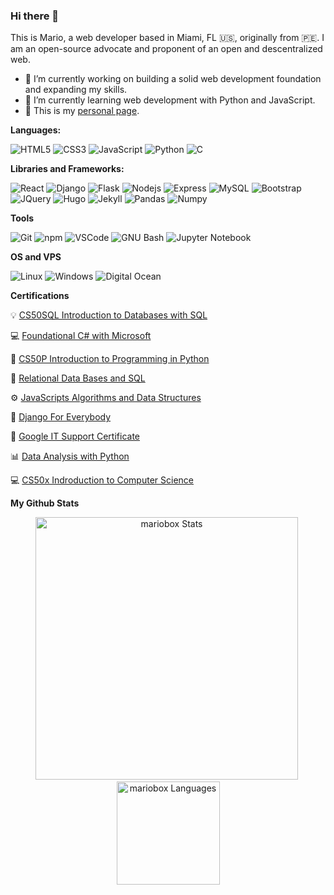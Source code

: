### Hi there 👋

This is Mario, a web developer based in Miami, FL :us:, originally from :peru:.
I am an open-source advocate and proponent of an open and descentralized web.

- 🔭 I’m currently working on building a solid web development foundation and expanding my skills.
- 🌱 I’m currently learning web development with Python and JavaScript.
- 💾 This is my [personal page](https://mariosanchez.org).


**Languages:**  

  ![HTML5](https://img.shields.io/badge/-HTML5-E34F26?style=flat-square&logo=html5&logoColor=white)
  ![CSS3](https://img.shields.io/badge/-CSS3-549FDE?style=flat-square&logo=css3&logoColor=white)
  ![JavaScript](https://img.shields.io/badge/-JavaScript-F7B93E?style=flat-square&logo=javascript&logoColor=fff)
  ![Python](https://img.shields.io/badge/-Python-blue?style=flat-square&logo=python&logoColor=white)
  ![C](https://img.shields.io/badge/-C-549fde?style=flat-square&logo=c&logoColor=white)
  

**Libraries and Frameworks:**    
  
  ![React](https://img.shields.io/badge/-React.js-45b8d8?style=flat-square&logo=react&logoColor=white)
  ![Django](https://img.shields.io/badge/-Django-2c852f?style=flat-square&logo=django&logoColor=white)
  ![Flask](https://img.shields.io/badge/-Flask-black?style=flat-square&logo=flask&logoColor=white)
  ![Nodejs](https://img.shields.io/badge/-Node.js-43853d?style=flat-square&logo=Node.js&logoColor=white)
  ![Express](https://img.shields.io/badge/-Express-999?style=flat-square&logo=express&logoColor=white)
  ![MySQL](https://img.shields.io/badge/-SQL-00758F?style=flat-square&logo=mysql&logoColor=white)
  ![Bootstrap](https://img.shields.io/badge/-Bootstrap-purple?style=flat-square&logo=bootstrap&logoColor=white)
  ![JQuery](https://img.shields.io/badge/-JQuery-e5e4e2?style=flat-square&logo=jquery&logoColor=blue)
  ![Hugo](https://img.shields.io/badge/-Hugo-e75480?style=flat-square&logo=hugo&logoColor=white)
  ![Jekyll](https://img.shields.io/badge/-Jekyll-555?style=flat-square&logo=jekyll&logoColor=ffbf00)
  ![Pandas](https://img.shields.io/badge/-Pandas-e5e4e2?style=flat-square&logo=pandas&logoColor=838383)
  ![Numpy](https://img.shields.io/badge/-Numpy-e5e4e2?style=flat-square&logo=pandas&logoColor=blue)
  

**Tools**
  
  ![Git](https://img.shields.io/badge/-Git-F05032?style=flat-square&logo=git&logoColor=white)
  ![npm](https://img.shields.io/badge/-NPM-CB3837?style=flat-square&logo=npm&logoColor=white)
  ![VSCode](https://img.shields.io/badge/-VSCode-0085D1?style=flat-square&logo=visual-studio-code&logoColor=white)
  ![GNU Bash](https://img.shields.io/badge/-GNU%20Bash-555?style=flat-square&logo=gnu-bash&logoColor=white)
  ![Jupyter Notebook](https://img.shields.io/badge/-Jupyter-E34F26?style=flat-square&logo=jupyter&logoColor=white)
  
  
  **OS and VPS**
 
  ![Linux](https://img.shields.io/badge/-Linux-16C60C?style=flat-square&logo=linux&logoColor=white)
  ![Windows](https://img.shields.io/badge/-Windows-00ADEF?style=flat-square&logo=windows&logoColor=white)
  ![Digital Ocean](https://img.shields.io/badge/-Digital%20Ocean%20-blue?style=flat-square&logo=digitalocean&logoColor=white)
  
  
  **Certifications**

  💡 [CS50SQL Introduction to Databases with SQL](https://certificates.cs50.io/f66eedcb-f7d7-4d59-93e1-3170943b6108.pdf?size=letter)
  
  💻 [Foundational C# with Microsoft](https://www.freecodecamp.org/certification/mariobox/foundational-c-sharp-with-microsoft) 
  
  🐍 [CS50P Introduction to Programming in Python](https://certificates.cs50.io/bc8a572e-b437-4d8a-afc3-6494a43d071a)
  
  🔧 [Relational Data Bases and SQL](https://www.freecodecamp.org/certification/mariobox/relational-database-v8)
    
  ⚙️ [JavaScripts Algorithms and Data Structures](https://www.freecodecamp.org/certification/mariobox/javascript-algorithms-and-data-structures)
  
  :rocket: [Django For Everybody](https://coursera.org/share/0168b3865fa7c7107114726e339d71a6) 
  
  🔧 [Google IT Support Certificate](https://www.coursera.org/account/accomplishments/specialization/certificate/FCRCG62QHYBN) 
  
  📊 [Data Analysis with Python](https://freecodecamp.org/certification/mariobox/data-analysis-with-python-v7) 
  
  💻 [CS50x Indroduction to Computer Science](https://drive.google.com/file/d/1fm8EQ2jkeUGUr0A6HB1Nddf7dOTvClUG/view?usp=sharing) 
  
 
  **My Github Stats**
  
  <p align="center"> 
  <img src="https://github-readme-stats.vercel.app/api?username=mariobox&show_icons=true&theme=radical&locale=en&title_color=fcb526" alt="mariobox Stats" width="420"/>&nbsp;
  <img src="https://github-readme-stats.vercel.app/api/top-langs/?username=mariobox&layout=compact&theme=radical&locale=en&title_color=fcb526" alt="mariobox Languages" height="165">
</p>
  
  
